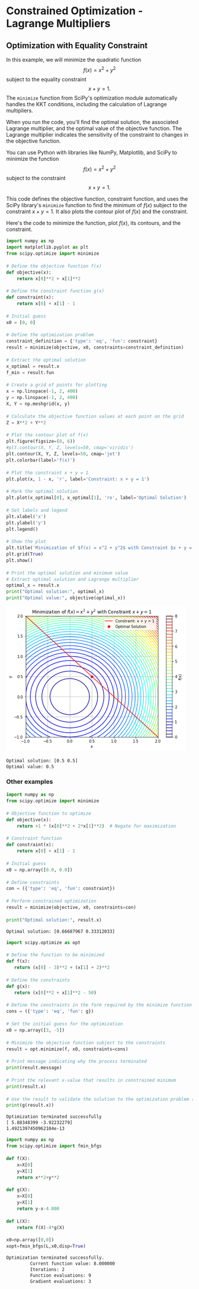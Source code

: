 # Constrained Optimization - Lagrange Multipliers

## Optimization with Equality Constraint

In this example, we will minimize the quadratic function $$f(x) = x^2 + y^2 $$ subject to the equality constraint $$x + y = 1.$$ 
The `minimize` function from SciPy's optimization module automatically handles the KKT conditions, including the calculation of Lagrange multipliers.

When you run the code, you'll find the optimal solution, the associated Lagrange multiplier, and the optimal value of the objective function. The Lagrange multiplier indicates the sensitivity of the constraint to changes in the objective function.

You can use Python with libraries like NumPy, Matplotlib, and SciPy to minimize the function 
$$f(x) = x^2 + y^2$$
subject to the constraint 
$$x + y = 1.$$ 

This code defines the objective function, constraint function, and uses the SciPy library's `minimize` function to find the minimum of $f(x)$ subject to the constraint $x + y = 1.$ It also plots the contour plot of $f(x)$ and the constraint.

Here's the code to minimize the function, plot $f(x),$ its contours, and the constraint.


```python
import numpy as np
import matplotlib.pyplot as plt
from scipy.optimize import minimize

# Define the objective function f(x)
def objective(x):
    return x[0]**2 + x[1]**2

# Define the constraint function g(x)
def constraint(x):
    return x[0] + x[1] - 1

# Initial guess
x0 = [0, 0]

# Define the optimization problem
constraint_definition = {'type': 'eq', 'fun': constraint}
result = minimize(objective, x0, constraints=constraint_definition)

# Extract the optimal solution
x_optimal = result.x
f_min = result.fun

# Create a grid of points for plotting
x = np.linspace(-1, 2, 400)
y = np.linspace(-1, 2, 400)
X, Y = np.meshgrid(x, y)

# Calculate the objective function values at each point on the grid
Z = X**2 + Y**2

# Plot the contour plot of f(x)
plt.figure(figsize=(8, 6))
#plt.contour(X, Y, Z, levels=50, cmap='viridis')
plt.contour(X, Y, Z, levels=50, cmap='jet')
plt.colorbar(label='f(x)')

# Plot the constraint x + y = 1
plt.plot(x, 1 - x, 'r', label='Constraint: x + y = 1')

# Mark the optimal solution
plt.plot(x_optimal[0], x_optimal[1], 'ro', label='Optimal Solution')

# Set labels and legend
plt.xlabel('x')
plt.ylabel('y')
plt.legend()

# Show the plot
plt.title('Minimization of $f(x) = x^2 + y^2$ with Constraint $x + y = 1$')
plt.grid(True)
plt.show()

# Print the optimal solution and minimum value
# Extract optimal solution and Lagrange multiplier
optimal_x = result.x
print("Optimal solution:", optimal_x)
print("Optimal value:", objective(optimal_x))
```


    
![png](output_1_0.png)
    


    Optimal solution: [0.5 0.5]
    Optimal value: 0.5


### Other examples



```python
import numpy as np
from scipy.optimize import minimize

# Objective function to optimize
def objective(x):
    return +1 * (x[0]**2 + 2*x[1]**2)  # Negate for maximization

# Constraint function
def constraint(x):
    return x[0] + x[1] - 1

# Initial guess
x0 = np.array([0.0, 0.0])

# Define constraints
con = ({'type': 'eq', 'fun': constraint})

# Perform constrained optimization
result = minimize(objective, x0, constraints=con)

print("Optimal solution:", result.x)
```

    Optimal solution: [0.66687967 0.33312033]



```python
import scipy.optimize as opt

# Define the function to be minimized
def f(x):
   return (x[0] - 3)**2 + (x[1] + 2)**2

# Define the constraints
def g(x):
   return (x[0]**2 + x[1]**2 - 50)

# Define the constraints in the form required by the minimize function
cons = ({'type': 'eq', 'fun': g})

# Set the initial guess for the optimization
x0 = np.array([3, -5])

# Minimize the objective function subject to the constraints
result = opt.minimize(f, x0, constraints=cons)

# Print message indicating why the process terminated
print(result.message)

# Print the relevant x-value that results in constrained minimum
print(result.x)

# Use the result to validate the solution to the optimization problem (should be close to 0)
print(g(result.x))
```

    Optimization terminated successfully
    [ 5.88348399 -3.92232279]
    1.4921397450962104e-13



```python
import numpy as np
from scipy.optimize import fmin_bfgs

def f(X):
    x=X[0]
    y=X[1]
    return x**2+y**2

def g(X):
    x=X[0]
    y=X[1]
    return y-x-4.000

def L(X):
    return f(X)-4*g(X)

x0=np.array([0,0])
xopt=fmin_bfgs(L,x0,disp=True)
```

    Optimization terminated successfully.
             Current function value: 8.000000
             Iterations: 2
             Function evaluations: 9
             Gradient evaluations: 3



```python

```
